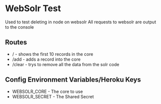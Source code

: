 WebSolr Test
===================

Used to test deleting in node on websolr
All requests to websolr are output to the console

Routes
-----------------------------

* / - shows the first 10 records in the core
* /add - adds a record into the core
* /clear - trys to remove all the data from the solr code

Config Environment Variables/Heroku Keys
-----------------------------

* WEBSOLR_CORE - The core to use
* WEBSOLR_SECRET - The Shared Secret
